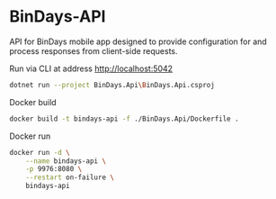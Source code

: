 # BinDays-API

API for BinDays mobile app designed to provide configuration for and process responses from client-side requests.

Run via CLI at address [http://localhost:5042](http://localhost:5042)

```bash
dotnet run --project BinDays.Api\BinDays.Api.csproj
```

Docker build
```bash
docker build -t bindays-api -f ./BinDays.Api/Dockerfile .
```

Docker run
```bash
docker run -d \
    --name bindays-api \
    -p 9976:8080 \
    --restart on-failure \
    bindays-api
```